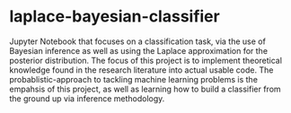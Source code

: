 # laplace-bayesian-classifier
Jupyter Notebook that focuses on a classification task, via the use of Bayesian inference as well as using the Laplace approximation for the posterior distribution. The focus of this project is to implement theoretical knowledge found in the research literature into actual usable code. The probablistic-approach to tackling machine learning problems is the empahsis of this project, as well as learning how to build a classifier from the ground up via inference methodology.
